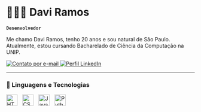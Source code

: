 # 🧑🏽‍💻 Davi Ramos

**`Desenvolvedor`**

Me chamo Davi Ramos, tenho 20 anos e sou natural de São Paulo. Atualmente, estou cursando Bacharelado de Ciência da Computação na UNIP.

<p align="left">
    <a href="davi.ramos.code@gmail.com">
        <img 
            alt="Contato por e-mail"
            title="Enviar e-mail" 
            src="https://custom-icon-badges.demolab.com/badge/E--mail-D14836?logo=gmail&logoColor=white&style=for-the-badge&" 
        />
    </a>
    <a href="https://www.linkedin.com/in/daviramos-code">
        <img 
            alt="Perfil LinkedIn" 
            title="Visite meu LinkedIn" 
            src="https://custom-icon-badges.demolab.com/badge/LinkedIn-0A66C2?logo=linkedin&logoColor=white&style=for-the-badge" 
        />
    </a>
</p>

---

### 🤖 Linguagens e Tecnologias

<img 
    align="left" 
    alt="HTML"
    title="HTML" 
    width="30px" 
    style="padding-right: 10px;" 
    src="https://cdn.jsdelivr.net/gh/devicons/devicon@latest/icons/html5/html5-original.svg" 
/>
<img 
    align="left" 
    alt="CSS" 
    title="CSS"
    width="30px" 
    style="padding-right: 10px;" 
    src="https://cdn.jsdelivr.net/gh/devicons/devicon@latest/icons/css3/css3-original.svg" 
/>
<img 
    align="left" 
    alt="JavaScript" 
    title="JavaScript"
    width="30px" 
    style="padding-right: 10px;" 
    src="https://cdn.jsdelivr.net/gh/devicons/devicon@latest/icons/javascript/javascript-original.svg" 
/>
<img 
    align="left" 
    alt="Python" 
    title="Python"
    width="30px" 
    style="padding-right: 10px;" 
    src="https://cdn.jsdelivr.net/gh/devicons/devicon@latest/icons/python/python-original.svg" 
/>
</p>
